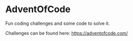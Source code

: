 # AdventOfCode
Fun coding challenges and some code to solve it.

Challenges can be found here: https://adventofcode.com/

